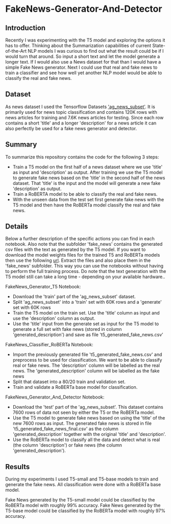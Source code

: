 # FakeNews-Generator-And-Detector

## Introduction
Recently I was experimenting with the T5 model and exploring the options it has to offer. Thinking about the Summarization capabilities of current State-of-the-Art NLP models I was curious to find out what the result could be if I would turn that around. So input a short text and let the model generate a longer text. If I would also use a News dataset for that than I would have a simple Fake News generator. Next I could use that real and fake news to train a classifier and see how well yet another NLP model would be able to classify the real and fake news.

## Dataset
As news dataset I used the Tensorflow Datasets ['ag_news_subset'](https://www.tensorflow.org/datasets/catalog/ag_news_subset). It is primarily used for news topic classification and contains 120K rows with news articles for training and 7.6K news articles for testing. Since each row contains a short 'title' and a longer 'description' for a news article it can also perfectly be used for a fake news generator and detector.

## Summary
To summarize this repository contains the code for the following 3 steps:
- Train a T5 model on the first half of a news dataset where we use 'title' as input and 'description' as output. After training we use the T5 model to generate fake news based on the 'title' in the second half of the news dataset. That 'title' is the input and the model will generate a new fake 'description' as output. 
- Train a RoBERTA model to be able to classify the real and fake news.
- With the unseen data from the test set first generate fake news with the T5 model and then have the RoBERTa model classify the real and fake news.

## Details
Below a further description of the specific actions you can find in each notebook. Also note that the subfolder 'fake_news' contains the generated csv files with the text as generated by the T5 model. If you want to download the model weights files for the trained T5 and RoBERTa models then use the following [url](https://drive.google.com/file/d/1SDHc1i-lfbRW0OVUgAo58kIIBv60wBot/view?usp=sharing). Extract the files and also place them in the 'fake_news' subfolder. This way you can use the notebooks without having to perform the full training process. Do note that the text generation with the T5 model still can take a long time - depending on your available hardware..

FakeNews_Generator_T5 Notebook:
- Download the 'train' part of the 'ag_news_subset' dataset.
- Split 'ag_news_subset' into a 'train' set with 60K rows and a 'generate' set with 60K rows
- Train the T5 model on the train set. Use the 'title' column as input and use the 'description' column as output.
- Use the 'title' input from the generate set as input for the T5 model to generate a full set with fake news (stored in column 'generated_description') and save as file 't5_generated_fake_news.csv'

FakeNews_Classifier_RoBERTa Notebook:
- Import the previously generated file 't5_generated_fake_news.csv' and preprocess to be used for classification. We want to be able to classify real or fake news. The 'description' column will be labelled as the real news. The 'generated_description' column will be labelled as the fake news
- Split that dataset into a 80/20 train and validation set.
- Train and validate a RoBERTa base model for classification.

FakeNews_Generator_And_Detector Notebook:
- Download the 'test' part of the 'ag_news_subset'. This dataset contains 7600 rows of data not seen by either the T5 or the RoBERTa model.
- Use the T5 model to generate fake news based on using the 'title' of the new 7600 rows as input. The generated fake news is stored in file 't5_generated_fake_news_final.csv' as the column 'generated_description' together with the original 'title' and 'description'.
- Use the RoBERTa model to classify all the data and detect what is real (the column 'description') or fake news (the column 'generated_description').

## Results
During my experiments I used T5-small and T5-base models to train and generate the fake news. All classification were done with a RoBERTa base model.

Fake News generated by the T5-small model could be classified by the RoBERTa model with roughly 99% accuracy.
Fake News generated by the T5-base model could be classified by the RoBERTa model with roughly 97% accuracy. 